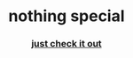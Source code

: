 <h1 align="center">nothing special</h1>
<h3 align="center"><a href="https://iampsyrex.github.io/">just check it out</a></h3>

